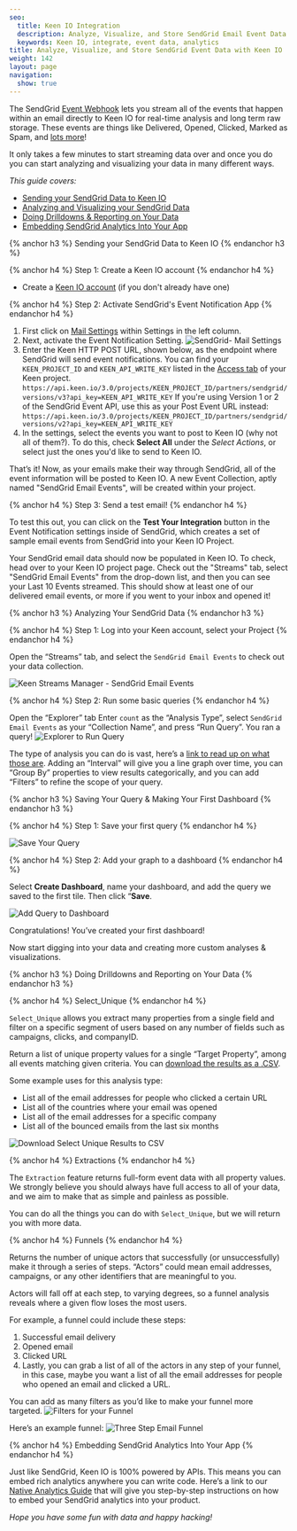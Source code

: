 ```yaml
---
seo:
  title: Keen IO Integration
  description: Analyze, Visualize, and Store SendGrid Email Event Data
  keywords: Keen IO, integrate, event data, analytics
title: Analyze, Visualize, and Store SendGrid Event Data with Keen IO
weight: 142
layout: page
navigation:
  show: true
---
```

The SendGrid [Event Webhook](https://sendgrid.com/docs/API_Reference/Webhooks/event.html) lets you stream all of the events that happen within an email directly to Keen IO for real-time analysis and long term raw storage. These events are things like Delivered, Opened, Clicked, Marked as Spam, and [lots more](https://sendgrid.com/docs/API_Reference/Webhooks/event.html)!

It only takes a few minutes to start streaming data over and once you do you can start analyzing and visualizing your data in many different ways.

*This guide covers:*

- [Sending your SendGrid Data to Keen IO](#-sending-your-sendgrid-data-to-keen-io)
- [Analyzing and Visualizing your SendGrid Data](#-analyzing-your-sendgrid-data)
- [Doing Drilldowns & Reporting on Your Data](#-doing-drilldowns-and-reporting-on-your-data)
- [Embedding SendGrid Analytics Into Your App](#-embedding-sendgrid-analytics-into-your-app)

{% anchor h3 %}
Sending your SendGrid Data to Keen IO
{% endanchor h3 %}

{% anchor h4 %}
Step 1: Create a Keen IO account
{% endanchor h4 %}

* Create a <a href="https://keen.io/signup">Keen IO account</a> (if you don't already have one)

{% anchor h4 %}
Step 2: Activate SendGrid's Event Notification App
{% endanchor h4 %}

1. First click on [Mail Settings](http://app.sendgrid.com/settings/mail_settings) within Settings in the left column. 
2. Next, activate the Event Notification Setting.
![SendGrid- Mail Settings]({{root_url}}/images/keen/sendgrid_mailsettings_eventnotification.png)
3. Enter the Keen HTTP POST URL, shown below, as the endpoint where SendGrid will send event notifications. You can find your `KEEN_PROJECT_ID` and `KEEN_API_WRITE_KEY` listed in the [Access tab](https://keen.io/projects) of your Keen project.
    ```https://api.keen.io/3.0/projects/KEEN_PROJECT_ID/partners/sendgrid/versions/v3?api_key=KEEN_API_WRITE_KEY```
    If you're using Version 1 or 2 of the SendGrid Event API, use this as your Post Event URL instead:
    ```https://api.keen.io/3.0/projects/KEEN_PROJECT_ID/partners/sendgrid/versions/v2?api_key=KEEN_API_WRITE_KEY```
4. In the settings, select the events you want to post to Keen IO (why not all of them?). To do this, check **Select All** under the *Select Actions*, or select just the ones you'd like to send to Keen IO.

That’s it! Now, as your emails make their way through SendGrid, all of the event information will be posted to Keen IO. A new Event Collection, aptly named "SendGrid Email Events", will be created within your project.


{% anchor h4 %}
Step 3: Send a test email!
{% endanchor h4 %}

To test this out, you can click on the **Test Your Integration** button in the Event Notification settings inside of SendGrid, which creates a set of sample email events from SendGrid into your Keen IO Project.

Your SendGrid email data should now be populated in Keen IO. To check, head over to your Keen IO project page. Check out the "Streams" tab, select "SendGrid Email Events" from the drop-down list, and then you can see your Last 10 Events streamed. This should show at least one of our delivered email events, or more if you went to your inbox and opened it!

{% anchor h3 %}
Analyzing Your SendGrid Data
{% endanchor h3 %}

{% anchor h4 %}
Step 1: Log into your Keen account, select your Project
{% endanchor h4 %}

Open the “Streams” tab, and select the `SendGrid Email Events` to check out your data collection.

![Keen Streams Manager - SendGrid Email Events]({{root_url}}/images/keen/sendgrid_stream.png)

{% anchor h4 %}
Step 2: Run some basic queries
{% endanchor h4 %}

Open the “Explorer” tab
Enter `count` as the “Analysis Type”, select `SendGrid Email Events` as your “Collection Name”, and press “Run Query”. You ran a query!
![Explorer to Run Query]({{root_url}}/images/keen/basic_count.png)

The type of analysis you can do is vast, here’s a [link to read up on what those are](https://keen.io/docs/compute/). Adding an “Interval” will give you a line graph over time, you can “Group By” properties to view results categorically, and you can add “Filters” to refine the scope of your query.


{% anchor h3 %}
Saving Your Query & Making Your First Dashboard
{% endanchor h3 %}

{% anchor h4 %}
Step 1: Save your first query
{% endanchor h4 %}

![Save Your Query]({{root_url}}/images/keen/save_query.png)

{% anchor h4 %}
Step 2:  Add your graph to a dashboard
{% endanchor h4 %}

Select **Create Dashboard**, name your dashboard, and add the query we saved to the first tile. Then click “**Save**.

![Add Query to Dashboard]({{root_url}}/images/keen/create_dashboard.png)


Congratulations! You’ve created your first dashboard!

Now start digging into your data and creating more custom analyses & visualizations.

{% anchor h3 %}
Doing Drilldowns and Reporting on Your Data
{% endanchor h3 %}

{% anchor h4 %}
Select_Unique
{% endanchor h4 %}

`Select_Unique` allows you extract many properties from a single field and filter on a specific segment of users based on any number of fields such as campaigns, clicks, and companyID.

Return a list of unique property values for a single “Target Property”, among all events matching given criteria. You can [download the results as a .CSV](https://intercom.help/keen/explorer-ui-how-to-guides/how-do-i-download-keen-io-data-to-csv).

Some example uses for this analysis type:

- List all of the email addresses for people who clicked a certain URL
- List all of the countries where your email was opened
- List all of the email addresses for a specific company
- List all of the bounced emails from the last six months

![Download Select Unique Results to CSV]({{root_url}}/images/keen/download_select_unique.png)


{% anchor h4 %}
Extractions
{% endanchor h4 %}

The `Extraction` feature returns full-form event data with all property values. We strongly believe you should always have full access to all of your data, and we aim to make that as simple and painless as possible.

You can do all the things you can do with `Select_Unique`, but we will return you with more data.

{% anchor h4 %}
Funnels
{% endanchor h4 %}

Returns the number of unique actors that successfully (or unsuccessfully) make it through a series of steps. “Actors” could mean email addresses, campaigns, or any other identifiers that are meaningful to you.

Actors will fall off at each step, to varying degrees, so a funnel analysis reveals where a given flow loses the most users.

For example, a funnel could include these steps:

1. Successful email delivery
2. Opened email
3. Clicked URL
4. Lastly, you can grab a list of all of the actors in any step of your funnel, in this case, maybe you want a list of all the email addresses for people who opened an email and clicked a URL.

You can add as many filters as you’d like to make your funnel more targeted.
![Filters for your Funnel]({{root_url}}/images/keen/funnel_filters.png)

Here’s an example funnel:
![Three Step Email Funnel]({{root_url}}/images/keen/funnel.png)


{% anchor h4 %}
Embedding SendGrid Analytics Into Your App
{% endanchor h4 %}

Just like SendGrid, Keen IO is 100% powered by APIs. This means you can embed rich analytics anywhere you can write code. Here’s a link to our [Native Analytics Guide](https://keen.io/guides/native-analytics/) that will give you step-by-step instructions on how to embed your SendGrid analytics into your product.

*Hope you have some fun with data and happy hacking!*
